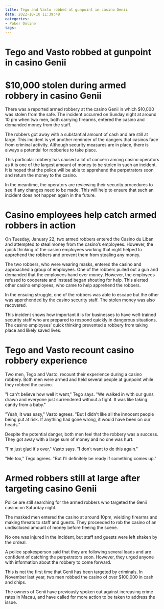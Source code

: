 ```yaml
---
title: Tego and Vasto robbed at gunpoint in casino Genii
date: 2022-10-10 11:39:48
categories:
- Poker Online
tags:
---
```



#  Tego and Vasto robbed at gunpoint in casino Genii


#  $10,000 stolen during armed robbery in casino Genii

There was a reported armed robbery at the casino Genii in which $10,000 was stolen from the safe. The incident occurred on Sunday night at around 10 pm when two men, both carrying firearms, entered the casino and demanded money from the staff.

The robbers got away with a substantial amount of cash and are still at large. This incident is yet another reminder of the dangers that casinos face from criminal activity. Although security measures are in place, there is always a potential for robberies to take place.

This particular robbery has caused a lot of concern among casino operators as it is one of the largest amount of money to be stolen in such an incident. It is hoped that the police will be able to apprehend the perpetrators soon and return the money to the casino.

In the meantime, the operators are reviewing their security procedures to see if any changes need to be made. This will help to ensure that such an incident does not happen again in the future.

#  Casino employees help catch armed robbers in action

On Tuesday, January 22, two armed robbers entered the Casino du Liban and attempted to steal money from the casino’s employees. However, the quick thinking of the casino employees working that night helped to apprehend the robbers and prevent them from stealing any money.

The two robbers, who were wearing masks, entered the casino and approached a group of employees. One of the robbers pulled out a gun and demanded that the employees hand over money. However, the employees refused to cooperate and instead began shouting for help. This alerted other casino employees, who came to help apprehend the robbers.

In the ensuing struggle, one of the robbers was able to escape but the other was apprehended by the casino security staff. The stolen money was also recovered.

This incident shows how important it is for businesses to have well-trained security staff who are prepared to respond quickly in dangerous situations. The casino employees’ quick thinking prevented a robbery from taking place and likely saved lives.

#  Tego and Vasto recount casino robbery experience

Two men, Tego and Vasto, recount their experience during a casino robbery. Both men were armed and held several people at gunpoint while they robbed the casino.

"I can't believe how well it went," Tego says. "We walked in with our guns drawn and everyone just surrendered without a fight. It was like taking candy from a baby."

"Yeah, it was easy," Vasto agrees. "But I didn't like all the innocent people being put at risk. If anything had gone wrong, it would have been on our heads."

Despite the potential danger, both men feel that the robbery was a success. They got away with a large sum of money and no one was hurt.

"I'm just glad it's over," Vasto says. "I don't want to do this again."

"Me too," Tego agrees. "But I'll definitely be ready if something comes up."

#  Armed robbers still at large after targeting casino Genii

Police are still searching for the armed robbers who targeted the Genii casino on Saturday night.

The masked men entered the casino at around 10pm, wielding firearms and making threats to staff and guests. They proceeded to rob the casino of an undisclosed amount of money before fleeing the scene.

No one was injured in the incident, but staff and guests were left shaken by the ordeal.

A police spokesperson said that they are following several leads and are confident of catching the perpetrators soon. However, they urged anyone with information about the robbery to come forward.

This is not the first time that Genii has been targeted by criminals. In November last year, two men robbed the casino of over $100,000 in cash and chips.

The owners of Genii have previously spoken out against increasing crime rates in Macau, and have called for more action to be taken to address the issue.